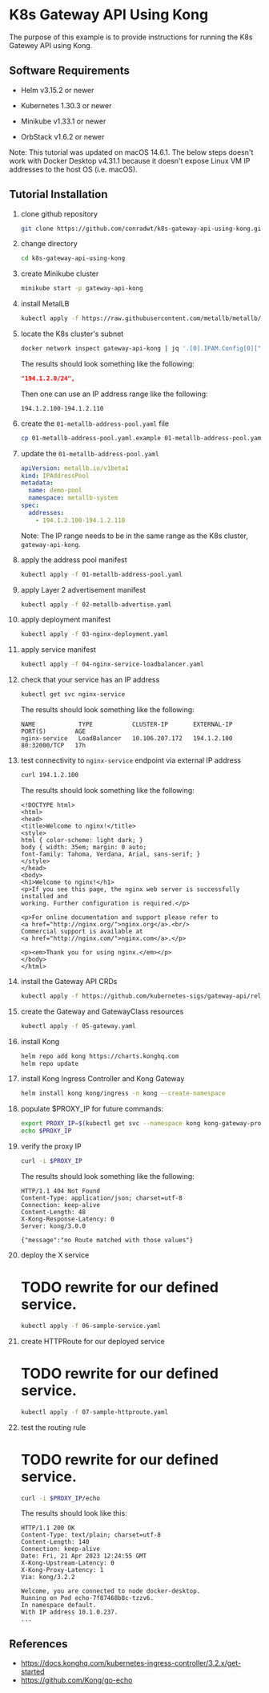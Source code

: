# K8s Gateway API Using Kong

The purpose of this example is to provide instructions for running the K8s Gatewey API using Kong.

## Software Requirements

- Helm v3.15.2 or newer

- Kubernetes 1.30.3 or newer

- Minikube v1.33.1 or newer

- OrbStack v1.6.2 or newer

Note: This tutorial was updated on macOS 14.6.1. The below steps doesn't work with Docker Desktop v4.31.1
because it doesn't expose Linux VM IP addresses to the host OS (i.e. macOS).

## Tutorial Installation

1.  clone github repository

    ```zsh
    git clone https://github.com/conradwt/k8s-gateway-api-using-kong.git
    ```

2.  change directory

    ```zsh
    cd k8s-gateway-api-using-kong
    ```

3.  create Minikube cluster

    ```zsh
    minikube start -p gateway-api-kong
    ```

4.  install MetalLB

    ```zsh
    kubectl apply -f https://raw.githubusercontent.com/metallb/metallb/v0.14.8/config/manifests/metallb-native.yaml
    ```

5.  locate the K8s cluster's subnet

    ```zsh
    docker network inspect gateway-api-kong | jq '.[0].IPAM.Config[0]["Subnet"]'
    ```

    The results should look something like the following:

    ```json
    "194.1.2.0/24",
    ```

    Then one can use an IP address range like the following:

    ```
    194.1.2.100-194.1.2.110
    ```

6.  create the `01-metallb-address-pool.yaml` file

    ```zsh
    cp 01-metallb-address-pool.yaml.example 01-metallb-address-pool.yaml
    ```

7.  update the `01-metallb-address-pool.yaml`

    ```yaml
    apiVersion: metallb.io/v1beta1
    kind: IPAddressPool
    metadata:
      name: demo-pool
      namespace: metallb-system
    spec:
      addresses:
        - 194.1.2.100-194.1.2.110
    ```

    Note: The IP range needs to be in the same range as the K8s cluster, `gateway-api-kong`.

8.  apply the address pool manifest

    ```zsh
    kubectl apply -f 01-metallb-address-pool.yaml
    ```

9.  apply Layer 2 advertisement manifest

    ```zsh
    kubectl apply -f 02-metallb-advertise.yaml
    ```

10. apply deployment manifest

    ```zsh
    kubectl apply -f 03-nginx-deployment.yaml
    ```

11. apply service manifest

    ```zsh
    kubectl apply -f 04-nginx-service-loadbalancer.yaml
    ```

12. check that your service has an IP address

    ```zsh
    kubectl get svc nginx-service
    ```

    The results should look something like the following:

    ```text
    NAME            TYPE           CLUSTER-IP       EXTERNAL-IP      PORT(S)        AGE
    nginx-service   LoadBalancer   10.106.207.172   194.1.2.100   80:32000/TCP   17h
    ```

13. test connectivity to `nginx-service` endpoint via external IP address

    ```zsh
    curl 194.1.2.100
    ```

    The results should look something like the following:

    ```text
    <!DOCTYPE html>
    <html>
    <head>
    <title>Welcome to nginx!</title>
    <style>
    html { color-scheme: light dark; }
    body { width: 35em; margin: 0 auto;
    font-family: Tahoma, Verdana, Arial, sans-serif; }
    </style>
    </head>
    <body>
    <h1>Welcome to nginx!</h1>
    <p>If you see this page, the nginx web server is successfully installed and
    working. Further configuration is required.</p>

    <p>For online documentation and support please refer to
    <a href="http://nginx.org/">nginx.org</a>.<br/>
    Commercial support is available at
    <a href="http://nginx.com/">nginx.com</a>.</p>

    <p><em>Thank you for using nginx.</em></p>
    </body>
    </html>
    ```

14. install the Gateway API CRDs

    ```zsh
    kubectl apply -f https://github.com/kubernetes-sigs/gateway-api/releases/download/v1.1.0/standard-install.yaml
    ```

15. create the Gateway and GatewayClass resources

    ```zsh
    kubectl apply -f 05-gateway.yaml
    ```

16. install Kong

    ```zsh
    helm repo add kong https://charts.konghq.com
    helm repo update
    ```

17. install Kong Ingress Controller and Kong Gateway

    ```zsh
    helm install kong kong/ingress -n kong --create-namespace
    ```

18. populate $PROXY_IP for future commands:

    ```zsh
    export PROXY_IP=$(kubectl get svc --namespace kong kong-gateway-proxy -o jsonpath='{.status.loadBalancer.ingress[0].ip}')
    echo $PROXY_IP
    ```

19. verify the proxy IP

    ```zsh
    curl -i $PROXY_IP
    ```

    The results should look something like the following:

    ```text
    HTTP/1.1 404 Not Found
    Content-Type: application/json; charset=utf-8
    Connection: keep-alive
    Content-Length: 48
    X-Kong-Response-Latency: 0
    Server: kong/3.0.0

    {"message":"no Route matched with those values"}
    ```

20. deploy the X service

    # TODO rewrite for our defined service.

    ```zsh
    kubectl apply -f 06-sample-service.yaml
    ```

21. create HTTPRoute for our deployed service

    # TODO rewrite for our defined service.

    ```zsh
    kubectl apply -f 07-sample-httproute.yaml
    ```

22. test the routing rule

    # TODO rewrite for our defined service.

    ```zsh
    curl -i $PROXY_IP/echo
    ```

    The results should look like this:

    ```text
    HTTP/1.1 200 OK
    Content-Type: text/plain; charset=utf-8
    Content-Length: 140
    Connection: keep-alive
    Date: Fri, 21 Apr 2023 12:24:55 GMT
    X-Kong-Upstream-Latency: 0
    X-Kong-Proxy-Latency: 1
    Via: kong/3.2.2

    Welcome, you are connected to node docker-desktop.
    Running on Pod echo-7f87468b8c-tzzv6.
    In namespace default.
    With IP address 10.1.0.237.
    ...
    ```

## References

- https://docs.konghq.com/kubernetes-ingress-controller/3.2.x/get-started
- https://github.com/Kong/go-echo
